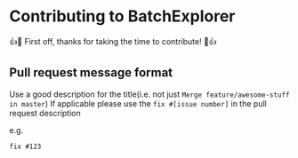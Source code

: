 # Contributing to BatchExplorer

:+1::tada: First off, thanks for taking the time to contribute! :tada::+1:

## Pull request message format

Use a good description for the title(i.e. not just `Merge feature/awesome-stuff in master`)
If applicable please use the `fix #[issue number]` in the pull request description

e.g.

```markdown
fix #123
```

